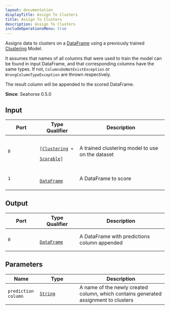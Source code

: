 ```yaml
---
layout: documentation
displayTitle: Assign To Clusters
title: Assign To Clusters
description: Assign To Clusters
includeOperationsMenu: true
---
```


Assigns data to clusters on a [DataFrame](../classes/dataframe.html)
using a previously trained [Clustering](../traits/clustering.html) Model.

It assumes that names of all columns that were used to train the model
can be found in input DataFrame, and that corresponding columns
have the same types.
If not, <code>ColumnsDoNotExistException</code> or
<code>WrongColumnTypeException</code> are thrown respectively.

The result column will be appended to the scored DataFrame.

**Since**: Seahorse 0.5.0

## Input

<table>
  <thead>
    <tr>
      <th style="width:20%">Port</th>
      <th style="width:25%">Type Qualifier</th>
      <th style="width:55%">Description</th>
    </tr>
  </thead>
  <tbody>
    <tr>
      <td>
        <code>0</code>
      </td>
      <td>
        <code>
          [<a href="../traits/clustering.html">Clustering</a> +
          <a href="../traits/scorable.html">Scorable</a>]
        </code>
      </td>
      <td>A trained clustering model to use on the dataset</td>
    </tr>
    <tr>
      <td>
        <code>1</code>
      </td>
      <td>
        <code>
          <a href="../classes/dataframe.html">DataFrame</a>
        </code>
      </td>
      <td>A DataFrame to score</td>
    </tr>
  </tbody>
</table>

## Output

<table>
  <thead>
    <tr>
      <th style="width:20%">Port</th>
      <th style="width:25%">Type Qualifier</th>
      <th style="width:55%">Description</th>
    </tr>
  </thead>
  <tbody>
    <tr>
      <td>
        <code>0</code>
      </td>
      <td>
        <code>
          <a href="../classes/dataframe.html">DataFrame</a>
        </code>
      </td>
      <td>A DataFrame with predictions column appended</td>
    </tr>
  </tbody>
</table>

## Parameters

<table class="table">
  <thead>
    <tr>
      <th style="width:20%">Name</th>
      <th style="width:25%">Type</th>
      <th style="width:55%">Description</th>
    </tr>
  </thead>
  <tbody>
    <tr>
      <td><code>prediction column</code></td>
      <td><code><a href="../parameters.html#string">String</a></code></td>
      <td>A name of the newly created column, which contains generated assignment to clusters</td>
    </tr>
  </tbody>
</table>
